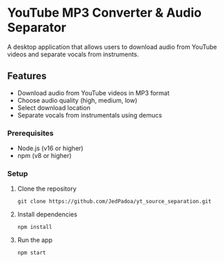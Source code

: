 # YouTube MP3 Converter & Audio Separator

A desktop application that allows users to download audio from YouTube videos and separate vocals from instruments.

## Features

- Download audio from YouTube videos in MP3 format
- Choose audio quality (high, medium, low)
- Select download location
- Separate vocals from instrumentals using demucs

### Prerequisites

- Node.js (v16 or higher)
- npm (v8 or higher)

### Setup

1. Clone the repository
   ```
   git clone https://github.com/JedPadoa/yt_source_separation.git
   ```

2. Install dependencies
   ```
   npm install
   ```

3. Run the app
   ```
   npm start
   ```
